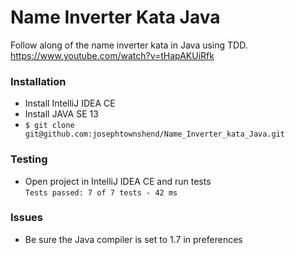 # Name Inverter Kata Java

Follow along of the name inverter kata in Java using TDD.
https://www.youtube.com/watch?v=tHapAKUiRfk

### Installation

- Install IntelliJ IDEA CE
- Install JAVA SE 13
- `$ git clone git@github.com:josephtownshend/Name_Inverter_kata_Java.git`

### Testing
- Open project in IntelliJ IDEA CE and run tests<br>
`Tests passed: 7 of 7 tests - 42 ms`

### Issues
- Be sure the Java compiler is set to 1.7 in preferences

